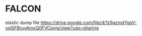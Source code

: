 # FALCON

elastic dump file
https://drive.google.com/file/d/1z9azmdYgpV-vqlSFBruyAmxQ0FVCpvjg/view?usp=sharing

